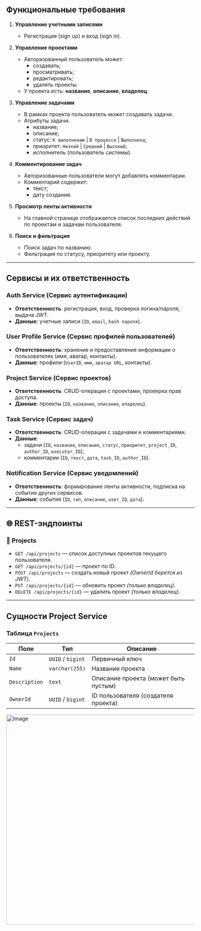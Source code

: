 ## Функциональные требования

1. **Управление учетными записями**
   - Регистрация (sign up) и вход (sign in).

2. **Управление проектами**
   - Авторизованный пользователь может:
     - создавать;
     - просматривать;
     - редактировать;
     - удалять проекты.
   - У проекта есть: **название**, **описание**, **владелец**.

3. **Управление задачами**
   - В рамках проекта пользователь может создавать задачи.
   - Атрибуты задачи:
     - название;
     - описание;
     - статус: `К выполнению` | `В процессе` | `Выполнена`;
     - приоритет: `Низкий` | `Средний` | `Высокий`;
     - исполнитель (пользователь системы).

4. **Комментирование задач**
   - Авторизованные пользователи могут добавлять комментарии.
   - Комментарий содержит:
     - текст;
     - дату создания.

5. **Просмотр ленты активности**
   - На главной странице отображается список последних действий по проектам и задачам пользователя.

6. **Поиск и фильтрация**
   - Поиск задач по названию.
   - Фильтрация по статусу, приоритету или проекту.

---

## Сервисы и их ответственность

### Auth Service (Сервис аутентификации)
- **Ответственность**: регистрация, вход, проверка логина/пароля, выдача JWT.
- **Данные**: учетные записи (`ID`, `email`, `hash пароля`).

### User Profile Service (Сервис профилей пользователей)
- **Ответственность**: хранение и предоставление информации о пользователях (имя, аватар, контакты).
- **Данные**: профили (`UserID`, `имя`, `аватар URL`, контакты).

### Project Service (Сервис проектов)
- **Ответственность**: CRUD-операции с проектами, проверка прав доступа.
- **Данные**: проекты (`ID`, `название`, `описание`, `владелец`).

### Task Service (Сервис задач)
- **Ответственность**: CRUD-операции с задачами и комментариями.
- **Данные**:
  - задачи (`ID`, `название`, `описание`, `статус`, `приоритет`, `project_ID`, `author_ID`, `executor_ID`);
  - комментарии (`ID`, `текст`, `дата`, `task_ID`, `author_ID`).

### Notification Service (Сервис уведомлений)
- **Ответственность**: формирование ленты активности, подписка на события других сервисов.
- **Данные**: события (`ID`, `тип`, `описание`, `user_ID`, `дата`).

---

## 🌐 REST-эндпоинты

### 📁 Projects
- `GET /api/projects` — список доступных проектов текущего пользователя.  
- `GET /api/projects/{id}` — проект по ID.  
- `POST /api/projects` — создать новый проект *(OwnerId берется из JWT)*.  
- `PUT /api/projects/{id}` — обновить проект *(только владелец)*.  
- `DELETE /api/projects/{id}` — удалить проект *(только владелец)*.  

---

## Сущности Project Service

### Таблица `Projects`
| Поле        | Тип              | Описание                                    |
|-------------|------------------|---------------------------------------------|
| `Id`        | `UUID` / `bigint`| Первичный ключ                              |
| `Name`      | `varchar(255)`   | Название проекта                            |
| `Description` | `text`         | Описание проекта (может быть пустым)        |
| `OwnerId`   | `UUID` / `bigint`| ID пользователя (создателя проекта)         |


<img width="791" height="562" alt="Image" src="https://github.com/user-attachments/assets/f83e8a27-038e-45c5-9cc4-3a30048fd8f8" />

